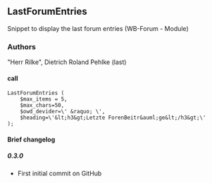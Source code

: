 
## LastForumEntries
Snippet to display the last forum entries (WB-Forum - Module)

### Authors
"Herr Rilke", Dietrich Roland Pehlke (last) 


#### call

````code
LastForumEntries (
	$max_items = 5,
	$max_chars=50,
	$owd_devider=\' &raquo; \',
	$heading=\'&lt;h3&gt;Letzte ForenBeitr&auml;ge&lt;/h3&gt;\'
);			
````

#### Brief changelog 
##### 0.3.0
- First initial commit on GitHub